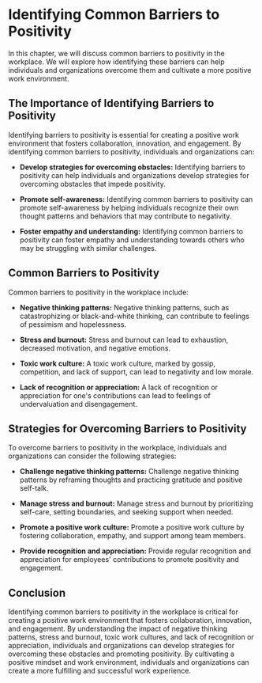 Identifying Common Barriers to Positivity
================================================================================================

In this chapter, we will discuss common barriers to positivity in the workplace. We will explore how identifying these barriers can help individuals and organizations overcome them and cultivate a more positive work environment.

The Importance of Identifying Barriers to Positivity
----------------------------------------------------

Identifying barriers to positivity is essential for creating a positive work environment that fosters collaboration, innovation, and engagement. By identifying common barriers to positivity, individuals and organizations can:

* **Develop strategies for overcoming obstacles:** Identifying barriers to positivity can help individuals and organizations develop strategies for overcoming obstacles that impede positivity.

* **Promote self-awareness:** Identifying common barriers to positivity can promote self-awareness by helping individuals recognize their own thought patterns and behaviors that may contribute to negativity.

* **Foster empathy and understanding:** Identifying common barriers to positivity can foster empathy and understanding towards others who may be struggling with similar challenges.

Common Barriers to Positivity
-----------------------------

Common barriers to positivity in the workplace include:

* **Negative thinking patterns:** Negative thinking patterns, such as catastrophizing or black-and-white thinking, can contribute to feelings of pessimism and hopelessness.

* **Stress and burnout:** Stress and burnout can lead to exhaustion, decreased motivation, and negative emotions.

* **Toxic work culture:** A toxic work culture, marked by gossip, competition, and lack of support, can lead to negativity and low morale.

* **Lack of recognition or appreciation:** A lack of recognition or appreciation for one's contributions can lead to feelings of undervaluation and disengagement.

Strategies for Overcoming Barriers to Positivity
------------------------------------------------

To overcome barriers to positivity in the workplace, individuals and organizations can consider the following strategies:

* **Challenge negative thinking patterns:** Challenge negative thinking patterns by reframing thoughts and practicing gratitude and positive self-talk.

* **Manage stress and burnout:** Manage stress and burnout by prioritizing self-care, setting boundaries, and seeking support when needed.

* **Promote a positive work culture:** Promote a positive work culture by fostering collaboration, empathy, and support among team members.

* **Provide recognition and appreciation:** Provide regular recognition and appreciation for employees' contributions to promote positivity and engagement.

Conclusion
----------

Identifying common barriers to positivity in the workplace is critical for creating a positive work environment that fosters collaboration, innovation, and engagement. By understanding the impact of negative thinking patterns, stress and burnout, toxic work cultures, and lack of recognition or appreciation, individuals and organizations can develop strategies for overcoming these obstacles and promoting positivity. By cultivating a positive mindset and work environment, individuals and organizations can create a more fulfilling and successful work experience.
